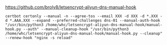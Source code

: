 https://github.com/broly8/letsencrypt-aliyun-dns-manual-hook

```
certbot certonly --manual -n --agree-tos --email XXX -d XXX -d *.XXX -d *.AAA.XXX --expand --preferred-challenges dns-01 --manual-auth-hook "/usr/bin/python3 /home/whc/letsencrypt-aliyun-dns-manual-hook/manual-hook.py --auth" --manual-cleanup-hook "/usr/bin/python3 /home/whc/letsencrypt-aliyun-dns-manual-hook/manual-hook.py --cleanup" --renew-hook "nginx -s reload"
```
